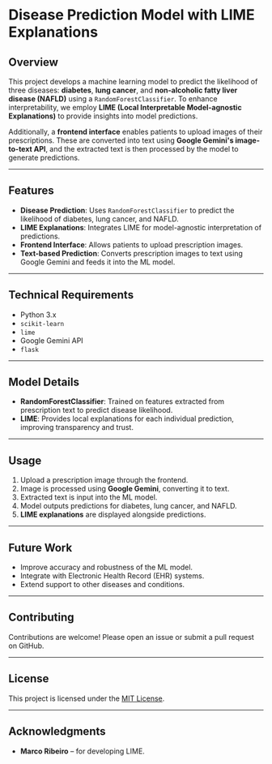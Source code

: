 # Disease Prediction Model with LIME Explanations

## Overview
This project develops a machine learning model to predict the likelihood of three diseases: **diabetes**, **lung cancer**, and **non-alcoholic fatty liver disease (NAFLD)** using a `RandomForestClassifier`. To enhance interpretability, we employ **LIME (Local Interpretable Model-agnostic Explanations)** to provide insights into model predictions. 

Additionally, a **frontend interface** enables patients to upload images of their prescriptions. These are converted into text using **Google Gemini's image-to-text API**, and the extracted text is then processed by the model to generate predictions.

---

## Features
- **Disease Prediction**: Uses `RandomForestClassifier` to predict the likelihood of diabetes, lung cancer, and NAFLD.
- **LIME Explanations**: Integrates LIME for model-agnostic interpretation of predictions.
- **Frontend Interface**: Allows patients to upload prescription images.
- **Text-based Prediction**: Converts prescription images to text using Google Gemini and feeds it into the ML model.

---

## Technical Requirements
- Python 3.x
- `scikit-learn`
- `lime`
- Google Gemini API
- `flask`

---

## Model Details
- **RandomForestClassifier**: Trained on features extracted from prescription text to predict disease likelihood.
- **LIME**: Provides local explanations for each individual prediction, improving transparency and trust.

---

## Usage
1. Upload a prescription image through the frontend.
2. Image is processed using **Google Gemini**, converting it to text.
3. Extracted text is input into the ML model.
4. Model outputs predictions for diabetes, lung cancer, and NAFLD.
5. **LIME explanations** are displayed alongside predictions.

---

## Future Work
- Improve accuracy and robustness of the ML model.
- Integrate with Electronic Health Record (EHR) systems.
- Extend support to other diseases and conditions.

---

## Contributing
Contributions are welcome! Please open an issue or submit a pull request on GitHub.

---

## License
This project is licensed under the [MIT License](LICENSE).

---

## Acknowledgments
- **Marco Ribeiro** – for developing LIME.
